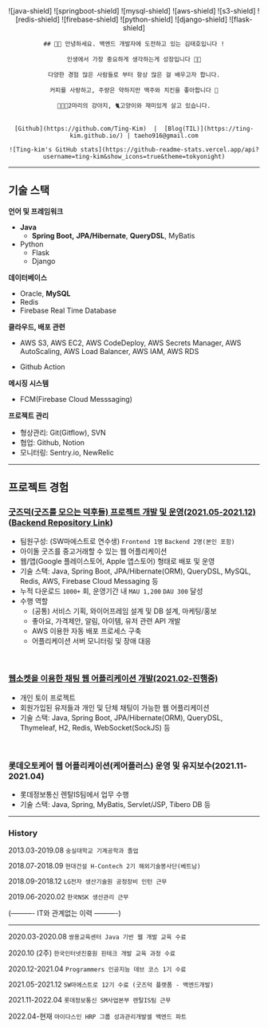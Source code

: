 <div align="center">
    ![java-shield]
    ![springboot-shield]
    ![mysql-shield]
    ![aws-shield]
    ![s3-shield]
    ![redis-shield]
    ![firebase-shield]
    ![python-shield]
    ![django-shield]
    ![flask-shield]

    
    ## 👋🏻 안녕하세요. 백엔드 개발자에 도전하고 있는 김태호입니다 !

    인생에서 가장 중요하게 생각하는게 성장입니다 👊🏻

    다양한 경험 많은 사람들로 부터 항상 많은 걸 배우고자 합니다.

    커피를 사랑하고, 주량은 약하지만 맥주와 치킨을 좋아합니다 🍻

    🦮🐕‍🦺2마리의 강아지, 🐈고양이와 재미있게 살고 있습니다.


    [Github](https://github.com/Ting-Kim)  |  [Blog(TIL)](https://ting-kim.github.io/) | taeho916@gmail.com

    ![Ting-kim's GitHub stats](https://github-readme-stats.vercel.app/api?username=ting-kim&show_icons=true&theme=tokyonight)
</div>

---

## 기술 스택

**언어 및 프레임워크**

- **Java**
    - **Spring Boot,** **JPA/Hibernate**, **QueryDSL**, MyBatis
- Python
    - Flask
    - Django

**데이터베이스**

- Oracle, **MySQL**
- Redis
- Firebase Real Time Database

**클라우드, 배포 관련**

- AWS S3, AWS EC2, AWS CodeDeploy, AWS Secrets Manager, AWS AutoScaling, AWS Load Balancer, AWS IAM, AWS RDS
<!-- - Docker(in studying) -->
- Github Action

**메시징 시스템**

<!-- - Apache Kafka(in studying) -->
- FCM(Firebase Cloud Messsaging)

**프로젝트 관리**

- 형상관리: Git(Gitflow), SVN
- 협업: Github, Notion
- 모니터링: Sentry.io, NewRelic

---

## 프로젝트 경험

### [굿즈덕(굿즈를 모으는 덕후들) 프로젝트 개발 및 운영(2021.05-2021.12)](https://github.com/soma-goodsduck) ([Backend Repository Link](https://github.com/soma-goodsduck/be-commons_spring-boot))

- 팀원구성: (SW마에스트로 연수생) `Frontend 1명` `Backend 2명(본인 포함)`
- 아이돌 굿즈를 중고거래할 수 있는 웹 어플리케이션
- 웹/앱(Google 플레이스토어, Apple 앱스토어) 형태로 배포 및 운영
- 기술 스택: Java, Spring Boot, JPA/Hibernate(ORM), QueryDSL, MySQL, Redis, AWS, Firebase Cloud Messaging 등
- 누적 다운로드 `1000+` 회, 운영기간 내 `MAU 1,200` `DAU 300` 달성
- 수행 역할
    - (공통) 서비스 기획, 와이어프레임 설계 및 DB 설계, 마케팅/홍보
    - 좋아요, 가격제안, 알림, 아이템, 유저 관련 API 개발
    - AWS 이용한 자동 배포 프로세스 구축
    - 어플리케이션 서버 모니터링 및 장애 대응

<br>

### [웹소켓을 이용한 채팅 웹 어플리케이션 개발(2021.02-진행중)](https://github.com/Ting-Kim/spring-chat-practice)

- 개인 토이 프로젝트
- 회원가입된 유저들과 개인 및 단체 채팅이 가능한 웹 어플리케이션
- 기술 스택: Java, Spring Boot, JPA/Hibernate(ORM), QueryDSL, Thymeleaf, H2, Redis, WebSocket(SockJS) 등

<br>

### 롯데오토케어 웹 어플리케이션(케어플러스) 운영 및 유지보수(2021.11-2021.04)

- 롯데정보통신 렌탈IS팀에서 업무 수행
- 기술 스택: Java, Spring, MyBatis, Servlet/JSP, Tibero DB 등

---

### History

2013.03-2019.08 `숭실대학교 기계공학과 졸업`

2018.07-2018.09 `현대건설 H-Contech 2기 해외기술봉사단(베트남)`

2018.09-2018.12 `LG전자 생산기술원 공정장비 인턴 근무`

2019.06-2020.02 `한국NSK 생산관리 근무`

(———- IT와 관계없는 이력 ———-)

---

2020.03-2020.08 `쌍용교육센터 Java 기반 웹 개발 교육 수료`

2020.10 (2주)    `한국인터넷진흥원 핀테크 개발 교육 과정 수료`

2020.12-2021.04 `Programmers 인공지능 데브 코스 1기 수료`

2021.05-2021.12 `SW마에스트로 12기 수료 (굿즈덕 플랫폼 - 백엔드개발)`

2021.11-2022.04     `롯데정보통신 SM사업본부 렌탈IS팀 근무`

2022.04-현재         `마이다스인 HRP 그룹 성과관리개발셀 백엔드 파트 `

<!-- MARKDOWN LINKS & IMAGES -->
<!-- https://www.markdownguide.org/basic-syntax/#reference-style-links -->

[firebase-shield]: https://img.shields.io/badge/Firebase-FFCA28.svg?&style=for-the-badge&logo=Firebase&logoColor=white
[s3-shield]: https://img.shields.io/badge/AmazonS3-569A31.svg?&style=for-the-badge&logo=AmazonS3&logoColor=white
[aws-shield]: https://img.shields.io/badge/AmazonAWS-232F3E.svg?&style=for-the-badge&logo=AmazonAWS&logoColor=white
[mysql-shield]: https://img.shields.io/badge/MySQL-569A31.svg?&style=for-the-badge&logo=MySQL&logoColor=white
[springboot-shield]: https://img.shields.io/badge/SpringBoot-6DB33F.svg?&style=for-the-badge&logo=SpringBoot&logoColor=white
[java-shield]: https://img.shields.io/badge/java-%23ED8B00.svg?style=for-the-badge&logo=java&logoColor=white
[redis-shield]: https://img.shields.io/badge/redis-%23DD0031.svg?style=for-the-badge&logo=redis&logoColor=white
[python-shield]: https://img.shields.io/badge/python-3670A0?style=for-the-badge&logo=python&logoColor=ffdd54
[django-shield]: https://img.shields.io/badge/django-%23092E20.svg?style=for-the-badge&logo=django&logoColor=white
[flask-shield]: https://img.shields.io/badge/flask-%23000.svg?style=for-the-badge&logo=flask&logoColor=white

<!--
**Ting-Kim/Ting-Kim** is a ✨ _special_ ✨ repository because its `README.md` (this file) appears on your GitHub profile.

Here are some ideas to get you started:

- 🔭 I’m currently working on ...
- 🌱 I’m currently learning ...
- 👯 I’m looking to collaborate on ...
- 🤔 I’m looking for help with ...
- 💬 Ask me about ...
- 📫 How to reach me: ...
- 😄 Pronouns: ...
- ⚡ Fun fact: ...
-->
